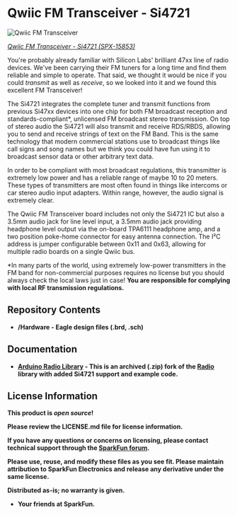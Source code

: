 # Qwiic FM Transceiver - Si4721

![Qwiic FM Transceiver](https://cdn.sparkfun.com//assets/parts/1/4/4/8/7/15853-Qwiic_FM_Transceiver_-_Si4721-02.jpg)

[*Qwiic FM Transceiver - Si4721 (SPX-15853)*](https://www.sparkfun.com/products/15853)

You're probably already familiar with Silicon Labs' brilliant 47xx line of radio devices. We've been carrying their FM tuners for a long time and find them reliable and simple to operate. That said, we thought it would be nice if you could _transmit_ as well as _receive_, so we looked into it and we found this excellent FM Transceiver!

The Si4721 integrates the complete tuner and transmit functions from previous Si47xx devices into one chip for both FM broadcast reception and standards-compliant*, unlicensed FM broadcast stereo transmission. On top of stereo audio the Si4721 will also transmit and receive RDS/RBDS, allowing you to send and receive strings of text on the FM Band. This is the same technology that modern commercial stations use to broadcast things like call signs and song names but we think you could have fun using it to broadcast sensor data or other arbitrary text data.

In order to be compliant with most broadcast regulations, this transmitter is extremely low power and has a reliable range of maybe 10 to 20 meters. These types of transmitters are most often found in things like intercoms or car stereo audio input adapters. Within range, however, the audio signal is extremely clear. 

The Qwiic FM Transceiver board includes not only the Si4721 IC but also a 3.5mm audio jack for line level input, a 3.5mm audio jack providing headphone level output via the on-board TPA6111 headphone amp, and a two position poke-home connector for easy antenna connection. The I²C address is jumper configurable between 0x11 and 0x63, allowing for multiple radio boards on a single Qwiic bus.

*In many parts of the world, using extremely low-power transmitters in the FM band for non-commercial purposes requires no license but you should always check the local laws just in case! <b>You are responsible for complying with local RF transmission regulations.
  
  Repository Contents
-------------------
* **/Hardware** - Eagle design files (.brd, .sch)

Documentation
--------------
* **[Arduino Radio Library](https://cdn.sparkfun.com/assets/f/2/a/3/6/Radio.zip)** - This is an archived (.zip) fork of the [Radio](https://github.com/mathertel/Radio) library with added Si4721 support and example code. 

License Information
-------------------

This product is _**open source**_! 

Please review the LICENSE.md file for license information. 

If you have any questions or concerns on licensing, please contact technical support through the [SparkFun forum](https://forum.sparkfun.com/index.php).

Please use, reuse, and modify these files as you see fit. Please maintain attribution to SparkFun Electronics and release any derivative under the same license.

Distributed as-is; no warranty is given.

- Your friends at SparkFun.
